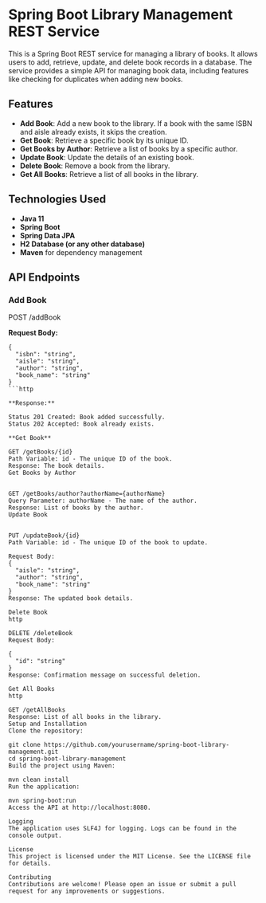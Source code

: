 # Spring Boot Library Management REST Service

This is a Spring Boot REST service for managing a library of books. It allows users to add, retrieve, update, and delete book records in a database. The service provides a simple API for managing book data, including features like checking for duplicates when adding new books.

## Features

- **Add Book**: Add a new book to the library. If a book with the same ISBN and aisle already exists, it skips the creation.
- **Get Book**: Retrieve a specific book by its unique ID.
- **Get Books by Author**: Retrieve a list of books by a specific author.
- **Update Book**: Update the details of an existing book.
- **Delete Book**: Remove a book from the library.
- **Get All Books**: Retrieve a list of all books in the library.

## Technologies Used

- **Java 11**
- **Spring Boot**
- **Spring Data JPA**
- **H2 Database (or any other database)**
- **Maven** for dependency management

## API Endpoints

### Add Book

POST /addBook

**Request Body:**

```http
{
  "isbn": "string",
  "aisle": "string",
  "author": "string",
  "book_name": "string"
}
```http

**Response:**

Status 201 Created: Book added successfully.
Status 202 Accepted: Book already exists.

**Get Book**

GET /getBooks/{id}
Path Variable: id - The unique ID of the book.
Response: The book details.
Get Books by Author


GET /getBooks/author?authorName={authorName}
Query Parameter: authorName - The name of the author.
Response: List of books by the author.
Update Book


PUT /updateBook/{id}
Path Variable: id - The unique ID of the book to update.

Request Body:
{
  "aisle": "string",
  "author": "string",
  "book_name": "string"
}
Response: The updated book details.

Delete Book
http

DELETE /deleteBook
Request Body:

{
  "id": "string"
}
Response: Confirmation message on successful deletion.

Get All Books
http

GET /getAllBooks
Response: List of all books in the library.
Setup and Installation
Clone the repository:

git clone https://github.com/yourusername/spring-boot-library-management.git
cd spring-boot-library-management
Build the project using Maven:

mvn clean install
Run the application:

mvn spring-boot:run
Access the API at http://localhost:8080.

Logging
The application uses SLF4J for logging. Logs can be found in the console output.

License
This project is licensed under the MIT License. See the LICENSE file for details.

Contributing
Contributions are welcome! Please open an issue or submit a pull request for any improvements or suggestions.
